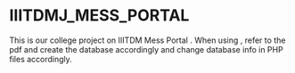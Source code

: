 # IIITDMJ_MESS_PORTAL
This is our college project on IIITDM Mess Portal . When using  , refer to the pdf and create the database accordingly and change database info in PHP files accordingly.
